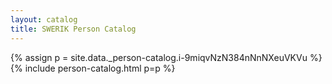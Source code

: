 ```yaml
---
layout: catalog
title: SWERIK Person Catalog
---
```

{% assign p = site.data._person-catalog.i-9miqvNzN384nNnNXeuVKVu %}
{% include person-catalog.html p=p %}

